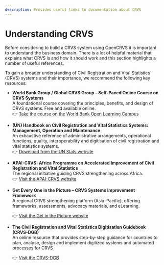 ```yaml
---
description: Provides useful links to documentation about CRVS
---
```


# Understanding CRVS

Before considering to build a CRVS system using OpenCRVS it is important to understand the business domain. There is a lot of helpful material that explains what CRVS is and how it should work and this section highlights a number of useful references.&#x20;

To gain a broader understanding of Civil Registration and Vital Statistics (CRVS) systems and their importance, we recommend the following key resources:

* **World Bank Group / Global CRVS Group – Self-Paced Online Course on CRVS Systems**\
  A foundational course covering the principles, benefits, and design of CRVS systems. Free and available online.\
  👉 [Take the course on the World Bank Open Learning Campus](https://www.worldbank.org/en/olc/course/34651)
* **(UN) Handbook on Civil Registration and Vital Statistics Systems: Management, Operation and Maintenance**\
  An exhaustive reference of administrative arrangements, operational functions, quality, interoperability and digitisation of civil registration and vital statistics systems.\
  👉 [Download from the UN Stats website](https://unstats.un.org/unsd/demographic-social/Standards-and-Methods/files/Handbooks/crvs/crvs-mgt-E.pdf)
* **APAI-CRVS: Africa Programme on Accelerated Improvement of Civil Registration and Vital Statistics**\
  The regional initiative guiding CRVS strengthening across Africa.\
  👉 [Visit the APAI-CRVS website](https://apai-crvs.uneca.org/)
*   **Get Every One in the Picture – CRVS Systems Improvement Framework**\
    A regional CRVS strengthening platform (Asia–Pacific), offering frameworks, assessments, advocacy materials, and eLearning.

    👉 [Visit the Get in the Picture website](https://www.getinthepicture.org/)
*   **The Civil Registration and Vital Statistics Digitisation Guidebook (CRVS-DGB)**\
    An online resource that provides step-by-step guidance for countries to plan, analyse, design and implement digitized systems and automated processes for CRVS

    👉 [Visit the CRVS-DGB](http://www.crvs-dgb.org/en/)
